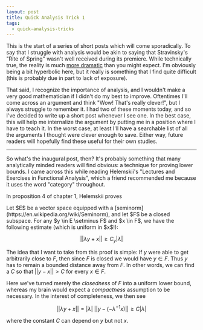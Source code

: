 ```yaml
---
layout: post
title: Quick Analysis Trick 1
tags:
  - quick-analysis-tricks
---
```


This is the start of a series of short posts which will come sporadically.
To say that I struggle with analysis would be akin to saying that 
Stravinsky's "Rite of Spring" wasn't well received during its premiere. 
While technically true, the reality is much 
[more dramatic](https://www.bl.uk/20th-century-literature/articles/the-riot-at-the-rite-the-premiere-of-the-rite-of-spring) 
than you might expect. I'm obviously being a bit hyperbolic here, but it
really is something that I find quite difficult
(this is probably due in part to lack of exposure).

That said, I recognize the importance of analysis, and I wouldn't make a very
good mathematician if I didn't do my best to improve. Oftentimes I'll come
across an argument and think "Wow! That's really clever!", but I always 
struggle to remember it. I had two of these moments today, and so I've decided
to write up a short post whenever I see one. In the best case, this will 
help me internalize the argument by putting me in a position where I have to
teach it. In the worst case, at least I'll have a searchable list of all the
arguments I thought were clever enough to save. Either way, future readers
will hopefully find these useful for their own studies.

---

So what's the inaugural post, then? It's probably something that many
analytically minded readers will find obvious: a technique for proving 
lower bounds. I came across this while reading Helemskii's 
"Lectures and Exercises in Functional Analysis", which a friend recommended me
because it uses the word "category" throughout.

In proposition 4 of chapter 1, Helemskii proves

<div class="boxed" markdown=1>
  Let $E$ be a vector space equipped with a 
  [seminorm](https://en.wikipedia.org/wiki/Seminorm),
  and let $F$ be a closed subspace. For any $y \in E \setminus F$ and $x \in F$, we 
  have the following estimate (which is uniform in $x$!):

  $$|| \lambda y + x || \geq C_y |\lambda|$$
</div>

The idea that I want to take from this proof is simple: 
If $y$ were able to get arbitrarily close to $F$, then since $F$ 
is closed we would have $y \in F$. Thus $y$ has to remain a bounded 
distance away from $F$. In other words, we can find a $C$ so that 
$||y-x|| > C$ for every $x \in F$. 

Here we've turned merely the _closedness_ of $F$ into a uniform lower bound,
whereas my brain would expect a _compactness_ assumption to be necessary.
In the interest of completeness, we then see

$$|| \lambda y + x || = |\lambda| \; ||y - (-\lambda^{-1}x)|| \geq C |\lambda|$$

where the constant $C$ can depend on $y$ but not $x$.
